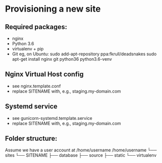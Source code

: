 Provisioning a new site
=======================
## Required packages:
* nginx
* Python 3.6
* virtualenv + pip
* Git
eg, on Ubuntu:
sudo add-apt-repository ppa:fkrull/deadsnakes
sudo apt-get install nginx git python36 python3.6-venv
## Nginx Virtual Host config
* see nginx.template.conf
* replace SITENAME with, e.g., staging.my-domain.com
## Systemd service
* see gunicorn-systemd.template.service
* replace SITENAME with, e.g., staging.my-domain.com
## Folder structure:
Assume we have a user account at /home/username
/home/username
└── sites
	└── SITENAME
	    ├── database
├── source
├── static
└── virtualenv
